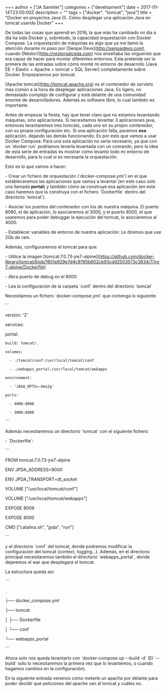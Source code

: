 +++
author = ["JA Samitier"]
categories = ["development"]
date = 2017-01-14T23:00:00Z
description = ""
tags = ["docker", "tomcat", "java"]
title = "Docker en proyectos Java (I). Cómo desplegar una aplicación Java en tomcat usando Docker"
+++

De todas las cosas que aprendí en 2016, la que más ha cambiado mi día a día ha sido Docker y, sobretodo, la capacidad orquestación con Docker Compose. La orquestación de máquinas es algo que ya me llamó la atención durante mi paso por \[Senpai Devs\](http://senpaidevs.com), cuando \[Néstor\](http://nestorsalceda.com) nos enseñaba las _virguerías_ que era capaz de hacer para montar diferentes entornos. Esta pretende ser la primera de las entradas sobre cómo monté mi entorno de desarrollo (Java EE + Elastic + Apache + tomcat + SQL Server) completamente sobre Docker. Empezaremos por tomcat.

\[Apache tomcat\](http://tomcat.apache.org) es el contenedor de _servlets_ mas común a la hora de desplegar aplicaciones Java. Es ligero, no demasiado complejo de configurar y está delante de una comunidad enorme de desarrolladores. Además es software libre, lo cual también es importante.

Antes de empezar la fiesta, hay que tener claro que no estamos levantando máquinas, sino aplicaciones. Si necesitamos levantar 3 aplicaciones java, entonces levantaremos tres tomcats, cada uno en su propio contenedor, con su propia configuración etc. Si una aplicación falla, paramos **esa** aplicación, dejando las demás funcionando. Es por esto que vamos a usar Docker Compose. Para una sola aplicación no sería necesario, ya que con un \`docker run\` podríamos tenerla levantada con un comando, pero la idea de esta serie de entradas es mostrar cómo levanto todo mi entorno de desarrollo, para lo cual si es necesaria la orquestación.

Esto es lo que vamos a hacer:

\- Crear un fichero de orquestación (\`docker-compose.yml\`) en el que estableceremos las aplicaciones que vamos a levantar (en este caso solo una llamada **portal**) y también cómo se construye esa aplicación (en este caso haremos que la construya con el fichero \`Dockerfile\` dentro del directorio \`tomcat\`).

\- Asociar los puertos del contenedor con los de nuestra máquina. El puerto 8080, el de aplicación, lo asociaremos al 3000, y el puerto 8000, el que usaremos para poder debuggar la ejecución del tomcat, lo asociaremos al 4000.

\- Establecer variables de entorno de nuestra aplicación: Le diremos que use 2Gb de ram.

Además, configuraremos el tomcat para que:

\- Utilice la imagen \[tomcat:7.0.73-jre7-alpine\](https://github.com/docker-library/tomcat/blob/1651e929e7d4c9785b602cb93cdd2503573c3834/7/jre7-alpine/Dockerfile)

\- Abra puerto de debug en el 8000

\- Lea la configuración de la carpeta \`conf\` dentro del directorio \`tomcat\`

Necesitamos un fichero \`docker-compose.yml\` que contenga lo siguiente:

\`\`\`

version: '2'

services:

  portal:

    build: tomcat/.

    volumes:

      - ./tomcat/conf:/usr/local/tomcat/conf

      - ./webapps_portal:/usr/local/tomcat/webapps

    environment:

      - 'JAVA_OPTS=-Xmx2g'

    ports:

      - 4000:8000

      - 3000:8080

\`\`\`

Además necesitaremos un directorio \`tomcat\` con el siguiente fichero:

\- \`Dockerfile\`:

\`\`\`

FROM tomcat:7.0.73-jre7-alpine

ENV JPDA_ADDRESS=8000

ENV JPDA_TRANSPORT=dt_socket

VOLUME \["/usr/local/tomcat/conf"\]

VOLUME \["/usr/local/tomcat/webapps"\]

EXPOSE 8009

EXPOSE 8000

CMD \["catalina.sh", "jpda", "run"\]

\`\`\`

y el directorio \`conf\` del tomcat, donde podremos modificar la configuración del tomcat (context, logging...). Además, en el directorio principal necesitaremos también el directorio \`webapps_portal\`, donde dejaremos el war que desplegará el tomcat.

La estructura queda así:

\`\`\`

.

├── docker_compose.yml

├── tomcat

│   ├── Dockerfile

│   └── conf

└── webapps_portal

\`\`\`

Ahora solo nos queda levantarlo con \`docker-compose up --build -d\` (El \`--build\` solo lo necesitaremos la primera vez que lo levantemos, o cuando hagamos cambios en la configuración).

En la siguiente entrada veremos cómo meterle un apache por delante para poder decidir qué peticiones del apache van al tomcat y cuáles no.